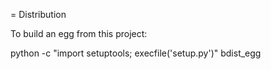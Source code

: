 

= Distribution

To build an egg from this project:

python -c "import setuptools; execfile('setup.py')" bdist_egg
